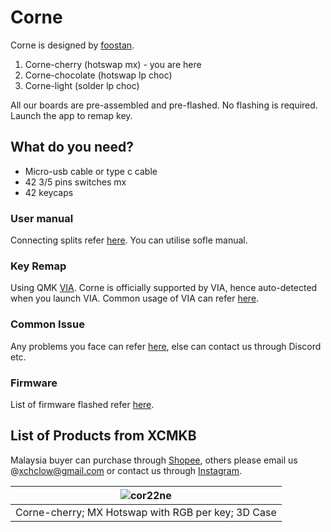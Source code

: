 # Corne 

Corne is designed by [foostan](https://github.com/foostan/crkbd).

1. Corne-cherry (hotswap mx) - you are here
2. Corne-chocolate (hotswap lp choc)
3. Corne-light (solder lp choc)

All our boards are pre-assembled and pre-flashed. No flashing is required. Launch the app to remap key.

## What do you need?
- Micro-usb cable or type c cable
- 42 3/5 pins switches mx 
- 42 keycaps


### User manual
Connecting splits refer [here](https://github.com/superxc3/xcmkb/blob/main/list%20of%20items/list%20of%20keyboards/60percent/sofle/user%20manual.md#part-a-connect). You can utilise sofle manual.

### Key Remap
Using QMK [VIA](https://github.com/superxc3/xcmkb/blob/main/list%20of%20guide/key%20remap.md). Corne is officially supported by VIA, hence auto-detected when you launch VIA. Common usage of VIA can refer [here](https://github.com/superxc3/xcmkb/blob/main/list%20of%20guide/via-guide.md). 

### Common Issue
Any problems you face can refer [here](https://github.com/superxc3/xcmkb/blob/main/list%20of%20guide/common%20issues.md), else can contact us through Discord etc.

### Firmware
List of firmware flashed refer [here](https://github.com/superxc3/xcmkb/tree/main/list%20of%20items/list%20of%20keyboards/40percent/corne/firmware).

## List of Products from XCMKB
Malaysia buyer can purchase through [Shopee](https://shopee.com.my/42-Corne-Kailh-Mx-Hotswap-Cornr-LP-Choc-Low-Profile-Ergo-Split-Mechanical-Keyboard-OLED-Screen-Open-Source-QMK-i.147025799.3041699833?sp_atk=df65d657-d90d-47c1-92f0-8485a15fe1c6), others please email us @[xchclow@gmail.com](mailto:xchclow@gmail.com) or contact us through [Instagram](https://www.instagram.com/_xcmkb_/?hl=en). 


|![cor22ne](https://user-images.githubusercontent.com/79617315/155439971-86c976f9-0ff5-4ece-a23a-1a7bd38a91a8.jpg)|
|:--:|
| Corne-cherry; MX Hotswap with RGB per key; 3D Case |



